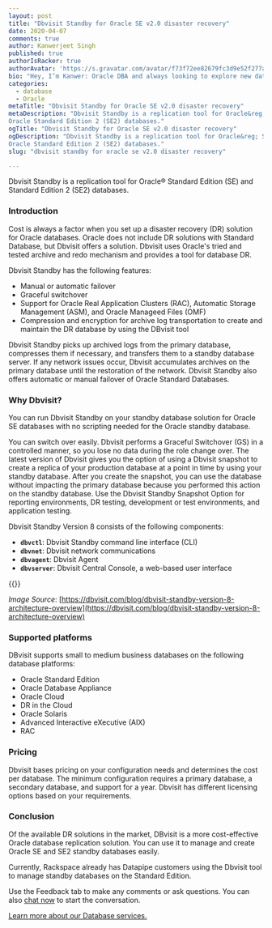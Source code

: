 ```yaml
---
layout: post
title: "Dbvisit Standby for Oracle SE v2.0 disaster recovery"
date: 2020-04-07
comments: true
author: Kanwerjeet Singh
published: true
authorIsRacker: true
authorAvatar: 'https://s.gravatar.com/avatar/f73f72ee82679fc3d9e52f277a83e410'
bio: "Hey, I’m Kanwer: Oracle DBA and always looking to explore new database technologies."
categories:
  - database
  - Oracle
metaTitle: "Dbvisit Standby for Oracle SE v2.0 disaster recovery"
metaDescription: "Dbvisit Standby is a replication tool for Oracle&reg; Standard Edition (SE) and
Oracle Standard Edition 2 (SE2) databases."
ogTitle: "Dbvisit Standby for Oracle SE v2.0 disaster recovery"
ogDescription: "Dbvisit Standby is a replication tool for Oracle&reg; Standard Edition (SE) and
Oracle Standard Edition 2 (SE2) databases."
slug: "dbvisit standby for oracle se v2.0 disaster recovery" 

---
```


Dbvisit Standby is a replication tool for Oracle&reg; Standard Edition (SE) and
Standard Edition 2 (SE2) databases.

<!--more-->

### Introduction

Cost is always a factor when you set up a disaster recovery (DR) solution for
Oracle databases. Oracle does not include DR solutions with Standard Database,
but Dbvisit offers a solution. Dbvisit uses Oracle's tried and tested archive
and redo mechanism and provides a tool for database DR.

Dbvisit Standby has the following features:

- Manual or automatic failover
- Graceful switchover
- Support for Oracle Real Application Clusters (RAC), Automatic Storage Management (ASM),
  and Oracle Manageed Files (OMF)
- Compression and encryption for archive log transportation to create and maintain
  the DR database by using the DBvisit tool

Dbvisit Standby picks up archived logs from the primary database, compresses
them if necessary, and transfers them to a standby database server. If any
network issues occur, Dbvisit accumulates archives on the primary database until
the restoration of the network. Dbvisit Standby also offers automatic or manual failover
of Oracle Standard Databases.

### Why Dbvisit?

You can run Dbvisit Standby on your standby database solution for Oracle SE
databases with no scripting needed for the Oracle standby database.

You can switch over easily. Dbvisit performs a Graceful Switchover (GS) in a
controlled manner, so you lose no data during the role change over. The latest
version of Dbvisit gives you the option of using a Dbvisit snapshot to create a
replica of your production database at a point in time by using your standby
database. After you create the snapshot, you can use the database without
impacting the primary database because you performed this action on the standby
database. Use the Dbvisit Standby Snapshot Option for reporting environments,
DR testing, development or test environments, and application testing.


Dbvisit Standby Version 8 consists of the following components:

- **`dbvctl`**: Dbvisit Standby command line interface (CLI)
- **`dbvnet`**: Dbvisit network communications
- **`dbvagent`**: Dbvisit Agent
- **`dbvserver`**: Dbvisit Central Console, a web-based user interface

{{<image src="Picture1.png" title="" alt="">}}

*Image Source*: [https://dbvisit.com/blog/dbvisit-standby-version-8-architecture-overview](https://dbvisit.com/blog/dbvisit-standby-version-8-architecture-overview)


### Supported platforms

DBvisit supports small to medium business databases on the following
database platforms:

- Oracle Standard Edition
- Oracle Database Appliance
- Oracle Cloud
- DR in the Cloud
- Oracle Solaris
- Advanced Interactive eXecutive (AIX)
- RAC

### Pricing

Dbvisit bases pricing on your configuration needs and determines the cost per
database. The minimum configuration requires a primary database, a secondary
database, and support for a year. Dbvisit has different licensing options based
on your requirements.

### Conclusion

Of the available DR solutions in the market, DBvisit is a more cost-effective
Oracle database replication solution. You can use it to manage and create Oracle
SE and SE2 standby databases easily.

Currently, Rackspace already has Datapipe customers using the Dbvisit tool to
manage standby databases on the Standard Edition.

Use the Feedback tab to make any comments or ask questions. You can also
[chat now](https://www.rackspace.com/#chat) to start the conversation.

<a class="cta teal" id="cta" href="https://www.rackspace.com/dba-services">Learn more about our Database services.</a>
